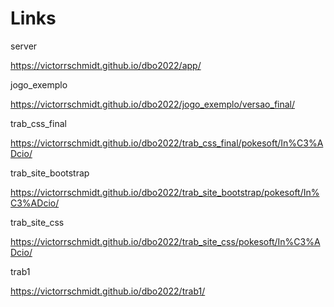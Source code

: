 # Links

server

https://victorrschmidt.github.io/dbo2022/app/

jogo_exemplo

https://victorrschmidt.github.io/dbo2022/jogo_exemplo/versao_final/

trab_css_final

https://victorrschmidt.github.io/dbo2022/trab_css_final/pokesoft/In%C3%ADcio/

trab_site_bootstrap

https://victorrschmidt.github.io/dbo2022/trab_site_bootstrap/pokesoft/In%C3%ADcio/

trab_site_css

https://victorrschmidt.github.io/dbo2022/trab_site_css/pokesoft/In%C3%ADcio/

trab1

https://victorrschmidt.github.io/dbo2022/trab1/
